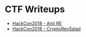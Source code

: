 # CTF Writeups

* [HackCon2018 - Anti RE](https://erfur.github.io/ctf-writeups/hackcon2018/Anti%20RE)
* [HackCon2018 - CryptoRevSalad](https://erfur.github.io/ctf-writeups/hackcon2018/CryptoRevSalad)
